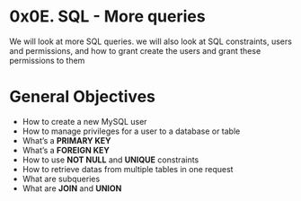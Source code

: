 # 0x0E. SQL - More queries

We will look at more SQL queries. we will also look at SQL constraints, users and permissions, and how to grant create the users and grant these permissions to them

# General Objectives
- How to create a new MySQL user
- How to manage privileges for a user to a database or table
- What’s a **PRIMARY KEY**
- What’s a **FOREIGN KEY**
- How to use **NOT NULL** and **UNIQUE** constraints
- How to retrieve datas from multiple tables in one request
- What are subqueries
- What are **JOIN** and **UNION**
